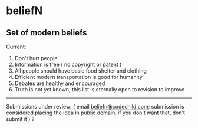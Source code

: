 # beliefN
Set of modern beliefs
-----------------------
Current:
1. Don't hurt people
2. Information is free ( no copyright or patent )
3. All people should have basic food shelter and clothing
4. Efficient modern transportation is good for humanity
5. Debates are healthy and encouraged
6. Truth is not yet known; this list is eternally open to revision to improve
------------------
Submissions under review:
( email beliefn@codechild.com; submission is considered placing the idea in
public domain. if you don't want that, don't submit it )
?